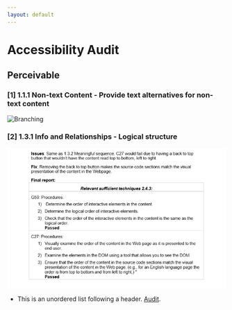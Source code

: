 ```yaml
---
layout: default
---
```

# Accessibility Audit

## Perceivable

### [1] 1.1.1 Non-text Content - Provide text alternatives for non-text content

![Branching](https://guides.github.com/activities/hello-world/branching.png)
<br>

### [2] 1.3.1 Info and Relationships - Logical structure

![Branching](https://github.com/hluce1/Front-end-Website-Project/blob/master/audit/a_images/9.png)
<br>

*   This is an unordered list following a header. [Audit](https://github.com/hluce1/Front-end-Website-Project/blob/master/audit/accessibility_audit.docx).
